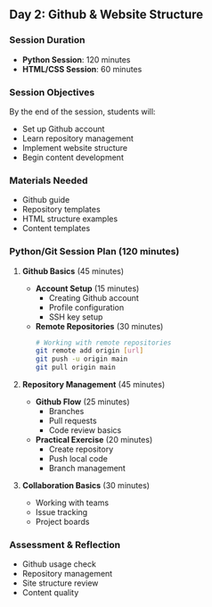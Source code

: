 ## Day 2: Github & Website Structure
### Session Duration
- **Python Session**: 120 minutes
- **HTML/CSS Session**: 60 minutes

### Session Objectives
By the end of the session, students will:
- Set up Github account
- Learn repository management
- Implement website structure
- Begin content development

### Materials Needed
- Github guide
- Repository templates
- HTML structure examples
- Content templates

### Python/Git Session Plan (120 minutes)
1. **Github Basics** (45 minutes)
   - **Account Setup** (15 minutes)
     - Creating Github account
     - Profile configuration
     - SSH key setup
   - **Remote Repositories** (30 minutes)
     ```bash
     # Working with remote repositories
     git remote add origin [url]
     git push -u origin main
     git pull origin main
     ```

2. **Repository Management** (45 minutes)
   - **Github Flow** (25 minutes)
     - Branches
     - Pull requests
     - Code review basics
   - **Practical Exercise** (20 minutes)
     - Create repository
     - Push local code
     - Branch management

3. **Collaboration Basics** (30 minutes)
   - Working with teams
   - Issue tracking
   - Project boards


### Assessment & Reflection
- Github usage check
- Repository management
- Site structure review
- Content quality


